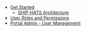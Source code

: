 * [Get Started](get-started)
  * [SHIP-HATS Architecture](archi-diagram)
 * [User Roles and Permissions](user-roles-permissions)
 * [Portal Admin - User Management](portal-guide/user-management)
 <!--* [Portal Admin - Account Management](portal-guide/account-management/account-management) -->

